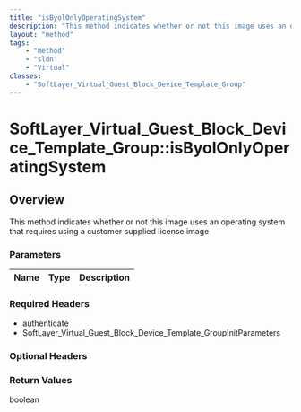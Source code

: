 ```yaml
---
title: "isByolOnlyOperatingSystem"
description: "This method indicates whether or not this image uses an operating system that requires using a customer supplied license... "
layout: "method"
tags:
    - "method"
    - "sldn"
    - "Virtual"
classes:
    - "SoftLayer_Virtual_Guest_Block_Device_Template_Group"
---
```

# SoftLayer_Virtual_Guest_Block_Device_Template_Group::isByolOnlyOperatingSystem
## Overview 
This method indicates whether or not this image uses an operating system that requires using a customer supplied license image 

### Parameters 
|Name | Type | Description |
| --- | --- | --- |


### Required Headers
* authenticate
* SoftLayer_Virtual_Guest_Block_Device_Template_GroupInitParameters

### Optional Headers

### Return Values
boolean
